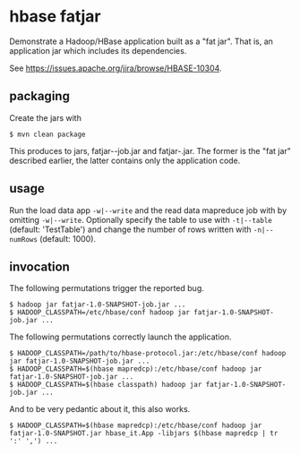 # hbase fatjar

Demonstrate a Hadoop/HBase application built as a "fat jar". That is, an
application jar which includes its dependencies.

See https://issues.apache.org/jira/browse/HBASE-10304.

## packaging

Create the jars with

    $ mvn clean package

This produces to jars, fatjar-<VERSION>-job.jar and fatjar-<VERSION>.jar. The
former is the "fat jar" described earlier, the latter contains only the
application code.

## usage

Run the load data app `-w|--write` and the read data mapreduce job with by
omitting `-w|--write`. Optionally specify the table to use with `-t|--table`
(default: 'TestTable') and change the number of rows written with
`-n|--numRows` (default: 1000).

## invocation

The following permutations trigger the reported bug.

```
$ hadoop jar fatjar-1.0-SNAPSHOT-job.jar ...
$ HADOOP_CLASSPATH=/etc/hbase/conf hadoop jar fatjar-1.0-SNAPSHOT-job.jar ...
```

The following permutations correctly launch the application.

```
$ HADOOP_CLASSPATH=/path/to/hbase-protocol.jar:/etc/hbase/conf hadoop jar fatjar-1.0-SNAPSHOT-job.jar ...
$ HADOOP_CLASSPATH=$(hbase mapredcp):/etc/hbase/conf hadoop jar fatjar-1.0-SNAPSHOT-job.jar ...
$ HADOOP_CLASSPATH=$(hbase classpath) hadoop jar fatjar-1.0-SNAPSHOT-job.jar ...
```

And to be very pedantic about it, this also works.

```
$ HADOOP_CLASSPATH=$(hbase mapredcp):/etc/hbase/conf hadoop jar fatjar-1.0-SNAPSHOT.jar hbase_it.App -libjars $(hbase mapredcp | tr ':' ',') ...
```
